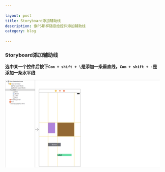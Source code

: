 ```yaml
---

layout: post
title: Storyboard添加辅助线
description: 像PS那样随意给控件添加辅助线
category: blog

---
```

### Storyboard添加辅助线  

**选中某一个控件后按下```Com + shift + \```是添加一条垂直线，```Com + shift + -```是添加一条水平线**

<img src="/images/Storyboard/SBsubline.png">